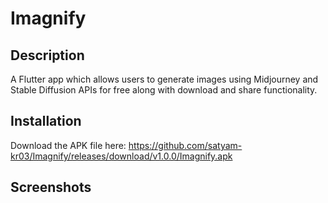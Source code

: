 # Imagnify

## Description

A Flutter app which allows users to generate images using Midjourney and Stable Diffusion APIs for free along with download and share functionality.

## Installation

Download the APK file here: https://github.com/satyam-kr03/Imagnify/releases/download/v1.0.0/Imagnify.apk

## Screenshots


